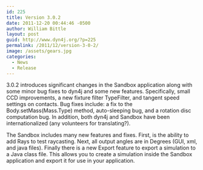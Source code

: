 ```yaml
---
id: 225
title: Version 3.0.2
date: 2011-12-20 00:44:46 -0500
author: William Bittle
layout: post
guid: http://www.dyn4j.org/?p=225
permalink: /2011/12/version-3-0-2/
image: /assets/gears.jpg
categories:
  - News
  - Release
---
```

3.0.2 introduces significant changes in the Sandbox application along with some minor bug fixes to dyn4j and some new features. Specifically, small CCD improvements, a new fixture filter TypeFilter, and tangent speed settings on contacts. Bug fixes include: a fix to the Body.setMass(Mass.Type) method, auto-sleeping bug, and a rotation disc computation bug. In addition, both dyn4j and Sandbox have been internationalized (any volunteers for translating?).

The Sandbox includes many new features and fixes. First, is the ability to add Rays to test raycasting. Next, all output angles are in Degrees (GUI, xml, and java files). Finally there is a new Export feature to export a simulation to a Java class file. This allows you to create a simulation inside the Sandbox application and export it for use in your application.
